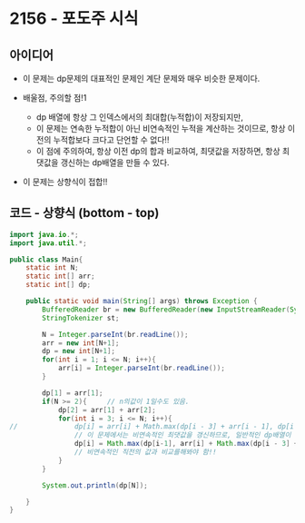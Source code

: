 # 2156 - 포도주 시식



## 아이디어

* 이 문제는 dp문제의 대표적인 문제인 계단 문제와 매우 비슷한 문제이다.

* 배울점, 주의할 점!1
    - dp 배열에 항상 그 인덱스에서의 최대합(누적합)이 저장되지만,
    - 이 문제는 연속한 누적합이 아닌 비연속적인 누적을 계산하는 것이므로, 항상 이전의 누적합보다 크다고 단언할 수 없다!!
    - 이 점에 주의하여, 항상 이전 dp의 합과 비교하여, 최댓값을 저장하면, 항상 최댓값을 갱신하는 dp배열을 만들 수 있다.

* 이 문제는 상향식이 접합!!




## 코드 - 상향식 (bottom - top)

```java
import java.io.*;
import java.util.*;

public class Main{
    static int N;
    static int[] arr;
    static int[] dp;

    public static void main(String[] args) throws Exception {
        BufferedReader br = new BufferedReader(new InputStreamReader(System.in));
        StringTokenizer st;

        N = Integer.parseInt(br.readLine());
        arr = new int[N+1];
        dp = new int[N+1];
        for(int i = 1; i <= N; i++){
            arr[i] = Integer.parseInt(br.readLine());
        }

        dp[1] = arr[1];
        if(N >= 2){     // n의값이 1일수도 있음.
            dp[2] = arr[1] + arr[2];
            for(int i = 3; i <= N; i++){
//              dp[i] = arr[i] + Math.max(dp[i - 3] + arr[i - 1], dp[i - 2]);
                // 이 문제에서는 비연속적인 최댓값을 갱신하므로, 일반적인 dp배열이 무조건 최댓값을 보장하지 않음!!
                dp[i] = Math.max(dp[i-1], arr[i] + Math.max(dp[i - 3] + arr[i - 1], dp[i - 2]));
                // 비연속적인 직전의 값과 비교를해봐야 함!!
            }
        }

        System.out.println(dp[N]);

    }
}
```

